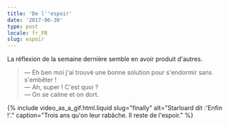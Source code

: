 ```yaml
---
title: 'De l''espoir'
date: '2017-06-30'
type: post
locale: fr_FR
slug: espoir
---
```


La réflexion de la semaine dernière semble en avoir produit d'autres.

<!-- more -->

> — Eh ben moi j'ai trouvé une bonne solution pour s'endormir sans s'embêter !  
> — Ah, super ! C'est quoi ?  
> — On se calme et on dort.

{% include video_as_a_gif.html.liquid
slug="finally"
alt="Starloard dit :'Enfin !'."
caption="Trois ans qu'on leur rabâche. Il reste de l'espoir."
%}
